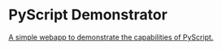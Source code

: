 # PyScript Demonstrator

[A simple webapp to demonstrate the capabilities of PyScript.](https://github.com/pyscript/pyscript/blob/main/docs/development/developing.md#pyscript-demonstrator)
